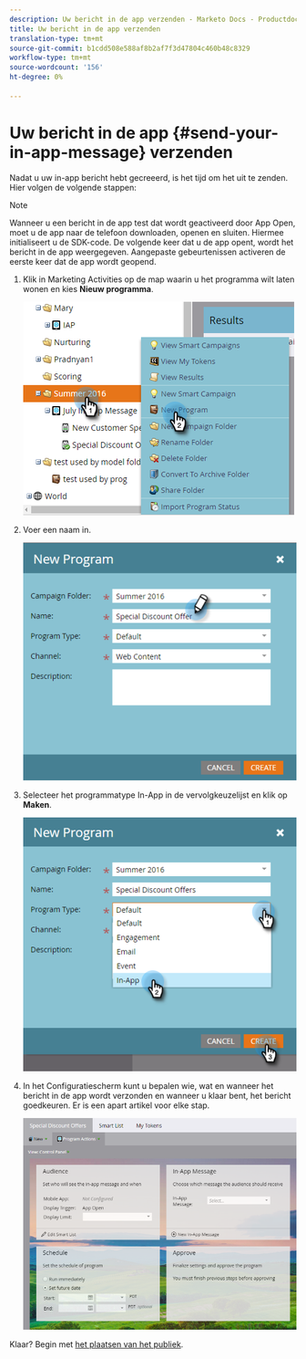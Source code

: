 ```yaml
---
description: Uw bericht in de app verzenden - Marketo Docs - Productdocumentatie
title: Uw bericht in de app verzenden
translation-type: tm+mt
source-git-commit: b1cdd508e588af8b2af7f3d47804c460b48c8329
workflow-type: tm+mt
source-wordcount: '156'
ht-degree: 0%

---
```



# Uw bericht in de app {#send-your-in-app-message} verzenden

Nadat u uw in-app bericht hebt gecreeerd, is het tijd om het uit te zenden. Hier volgen de volgende stappen:

>[!NOTE]
>
>Wanneer u een bericht in de app test dat wordt geactiveerd door App Open, moet u de app naar de telefoon downloaden, openen en sluiten. Hiermee initialiseert u de SDK-code. De volgende keer dat u de app opent, wordt het bericht in de app weergegeven. Aangepaste gebeurtenissen activeren de eerste keer dat de app wordt geopend.

1. Klik in Marketing Activities op de map waarin u het programma wilt laten wonen en kies **Nieuw programma**.

   ![Afbeelding één](/help/marketo/product-docs/mobile-marketing/in-app-messages/sending-your-in-app-message/assets/send-your-in-app-message-1.png)

1. Voer een naam in.

   ![Afbeelding twee](/help/marketo/product-docs/mobile-marketing/in-app-messages/sending-your-in-app-message/assets/send-your-in-app-message-2.png)

1. Selecteer het programmatype In-App in de vervolgkeuzelijst en klik op **Maken**.

   ![Afbeelding drie](/help/marketo/product-docs/mobile-marketing/in-app-messages/sending-your-in-app-message/assets/send-your-in-app-message-3.png)

1. In het Configuratiescherm kunt u bepalen wie, wat en wanneer het bericht in de app wordt verzonden en wanneer u klaar bent, het bericht goedkeuren. Er is een apart artikel voor elke stap.

   ![Afbeelding vier](/help/marketo/product-docs/mobile-marketing/in-app-messages/sending-your-in-app-message/assets/send-your-in-app-message-4.png)

Klaar? Begin met [het plaatsen van het publiek](/help/marketo/product-docs/mobile-marketing/in-app-messages/sending-your-in-app-message/set-your-in-app-message-audience.md).
